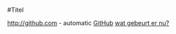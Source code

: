 #Titel

http://github.com - automatic [GitHub](http://github.com)
[wat gebeurt er nu?](4VD-H2-vectorvoorstellinglijn-TAC.html)